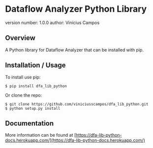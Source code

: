 Dataflow Analyzer Python Library
===============================

version number: 1.0.0
author: Vinícius Campos

Overview
--------

A Python library for Dataflow Analyzer that can be installed with pip.

Installation / Usage
--------------------

To install use pip:

    $ pip install dfa_lib_python


Or clone the repo:

    $ git clone https://github.com/viniciusscampos/dfa_lib_python.git
    $ python setup.py install

Documentation
------------

More information can be found at [https://dfa-lib-python-docs.herokuapp.com/](https://dfa-lib-python-docs.herokuapp.com/)
